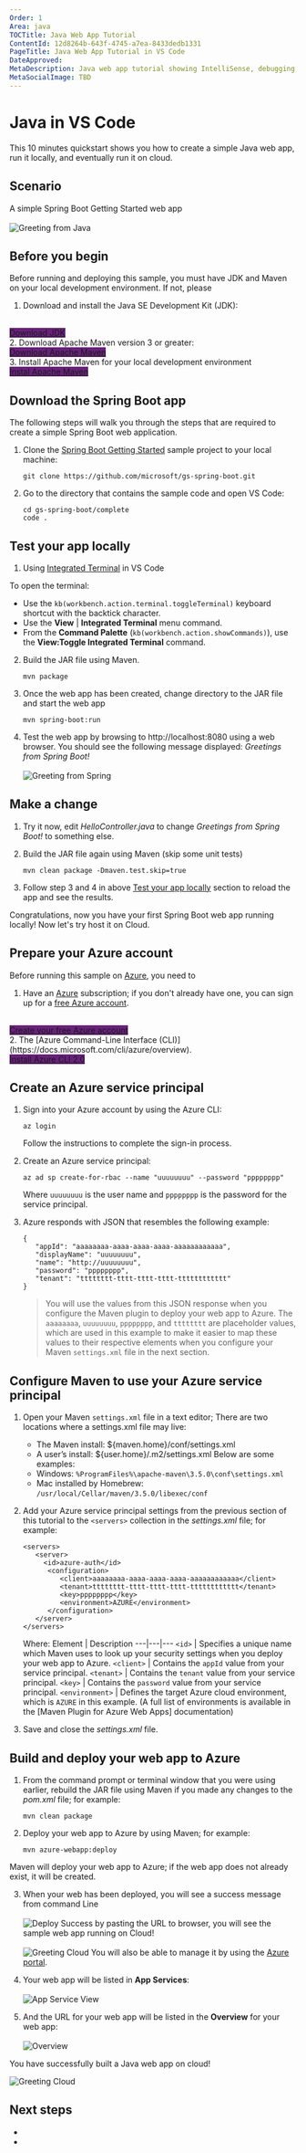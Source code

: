 ```yaml
---
Order: 1
Area: java
TOCTitle: Java Web App Tutorial
ContentId: 12d8264b-643f-4745-a7ea-8433dedb1331
PageTitle: Java Web App Tutorial in VS Code
DateApproved:
MetaDescription: Java web app tutorial showing IntelliSense, debugging, and code navigation support in the Visual Studio Code editor.
MetaSocialImage: TBD
---
```

# Java in VS Code

This 10 minutes quickstart shows you how to create a simple Java web app, run it locally, and eventually run it on cloud.

## **Scenario**

A simple Spring Boot Getting Started web app
<br><br>
![Greeting from Java](imgages/GreetingFromSpring.png)

## Before you begin

Before running and deploying this sample, you must have JDK and Maven on your local development environment. If not, please

1. Download and install the Java SE Development Kit (JDK):
<br>
<a class="tutorial-next-btn" href="http://www.oracle.com/technetwork/java/javase/downloads/index.html" target="_blank" style="background-color:#68217A">Download JDK</a>
<br>
2. Download Apache Maven version 3 or greater:
<br>
<a class="tutorial-next-btn" href="https://maven.apache.org/download.cgi" target="_blank" style="background-color:#68217A">Download Apache Maven</a>
<br>
3. Install Apache Maven for your local development environment
<br>
<a class="tutorial-next-btn" href="https://maven.apache.org/install" target="_blank" style="background-color:#68217A">Instal Apache Maven</a>
<br>

## Download the Spring Boot app
The following steps will walk you through the steps that are required to create a simple Spring Boot web application.
1. Clone the [Spring Boot Getting Started](https://github.com/spring-guides/gs-spring-boot) sample project to your local machine:

   ```
   git clone https://github.com/microsoft/gs-spring-boot.git
   ```
2. Go to the directory that contains the sample code and open VS Code:

   ```
   cd gs-spring-boot/complete
   code .
   ```

## Test your app locally
1. Using [Integrated Terminal](https://code.visualstudio.com/docs/editor/integrated-terminal) in VS Code

To open the terminal:

* Use the `kb(workbench.action.terminal.toggleTerminal)` keyboard shortcut with the backtick character.
* Use the **View** | **Integrated Terminal** menu command.
* From the **Command Palette** (`kb(workbench.action.showCommands)`), use the **View:Toggle Integrated Terminal** command.

2. Build the JAR file using Maven.

   ```
   mvn package
   ```
3. Once the web app has been created, change directory to the JAR file and start the web app

   ```
   mvn spring-boot:run
   ```
4. Test the web app by browsing to http://localhost:8080 using a web browser. You should see the following message displayed: *Greetings from Spring Boot!*
<br><br>
![Greeting from Spring](images/GreetingFromSpring.png)

## Make a change
1. Try it now, edit *HelloController.java* to change *Greetings from Spring Boot!* to something else.
2. Build the JAR file again using Maven (skip some unit tests)

   ```
   mvn clean package -Dmaven.test.skip=true
   ```
3. Follow step 3 and 4 in above [Test your app locally](#test-your-app-locally) section to reload the app and see the results.

Congratulations, now you have your first Spring Boot web app running locally! Now let's try host it on Cloud.

## Prepare your Azure account
Before running this sample on [Azure](http://www.azure.com), you need to
1. Have an [Azure](http://www.azure.com) subscription; if you don't already have one, you can sign up for a [free Azure account](https://azure.microsoft.com/pricing/free-trial/
).
<br>
<a class="tutorial-next-btn" href="https://azure.microsoft.com/pricing/free-trial/" target="_blank" style="background-color:#68217A">Create your free Azure account</a>
<br>
2. The [Azure Command-Line Interface (CLI)](https://docs.microsoft.com/cli/azure/overview).
<br>
<a class="tutorial-next-btn" href="https://docs.microsoft.com/en-us/cli/azure/install-azure-cli" target="_blank" style="background-color:#68217A">Install Azure CLI 2.0</a>
<br>

## Create an Azure service principal
1. Sign into your Azure account by using the Azure CLI:
   ```
   az login
   ```
   Follow the instructions to complete the sign-in process.

2. Create an Azure service principal:
   ```
   az ad sp create-for-rbac --name "uuuuuuuu" --password "pppppppp"
   ```
   Where `uuuuuuuu` is the user name and `pppppppp` is the password for the service principal.

3. Azure responds with JSON that resembles the following example:
   ```
   {
      "appId": "aaaaaaaa-aaaa-aaaa-aaaa-aaaaaaaaaaaa",
      "displayName": "uuuuuuuu",
      "name": "http://uuuuuuuu",
      "password": "pppppppp",
      "tenant": "tttttttt-tttt-tttt-tttt-tttttttttttt"
   }
   ```

   >
   > You will use the values from this JSON response when you configure the Maven plugin to deploy your web app to Azure. The `aaaaaaaa`, `uuuuuuuu`, `pppppppp`, and `tttttttt` are placeholder values, which are used in this example to make it easier to map these values to their respective elements when you configure your Maven `settings.xml` file in the next section.
   >

## Configure Maven to use your Azure service principal

1. Open your Maven `settings.xml` file in a text editor; There are two locations where a settings.xml file may live:
   * The Maven install: ${maven.home}/conf/settings.xml
   * A user’s install: ${user.home}/.m2/settings.xml
   Below are some examples:
   * Windows: `%ProgramFiles%\apache-maven\3.5.0\conf\settings.xml`
   * Mac installed by Homebrew: `/usr/local/Cellar/maven/3.5.0/libexec/conf`

2. Add your Azure service principal settings from the previous section of this tutorial to the `<servers>` collection in the *settings.xml* file; for example:

   ```
   <servers>
      <server>
        <id>azure-auth</id>
         <configuration>
            <client>aaaaaaaa-aaaa-aaaa-aaaa-aaaaaaaaaaaa</client>
            <tenant>tttttttt-tttt-tttt-tttt-tttttttttttt</tenant>
            <key>pppppppp</key>
            <environment>AZURE</environment>
         </configuration>
      </server>
   </servers>
   ```
   Where:
   Element | Description
   ---|---|---
   `<id>` | Specifies a unique name which Maven uses to look up your security settings when you deploy your web app to Azure.
   `<client>` | Contains the `appId` value from your service principal.
   `<tenant>` | Contains the `tenant` value from your service principal.
   `<key>` | Contains the `password` value from your service principal.
   `<environment>` | Defines the target Azure cloud environment, which is `AZURE` in this example. (A full list of environments is available in the [Maven Plugin for Azure Web Apps] documentation)

3. Save and close the *settings.xml* file.

## Build and deploy your web app to Azure


1. From the command prompt or terminal window that you were using earlier, rebuild the JAR file using Maven if you made any changes to the *pom.xml* file; for example:
   ```
   mvn clean package
   ```

2. Deploy your web app to Azure by using Maven; for example:
   ```
   mvn azure-webapp:deploy
   ```

Maven will deploy your web app to Azure; if the web app does not already exist, it will be created.

3. When your web has been deployed, you will see a success message from command Line
<br><br>
![Deploy Success](DeploySuccess.png)
by pasting the URL to browser, you will see the sample web app running on Cloud!
<br><br>
![Greeting Cloud](GreetingCloud.png)
You will also be able to manage it by using the [Azure portal](https://portal.azure.com/).

4. Your web app will be listed in **App Services**:
<br><br>
![App Service View](AppServiceView.png)

5. And the URL for your web app will be listed in the **Overview** for your web app:
<br><br>
![Overview](Overview.png)

You have successfully built a Java web app on cloud!

![Greeting Cloud](GreetingCloud.PNG)

## Next steps
*
*
